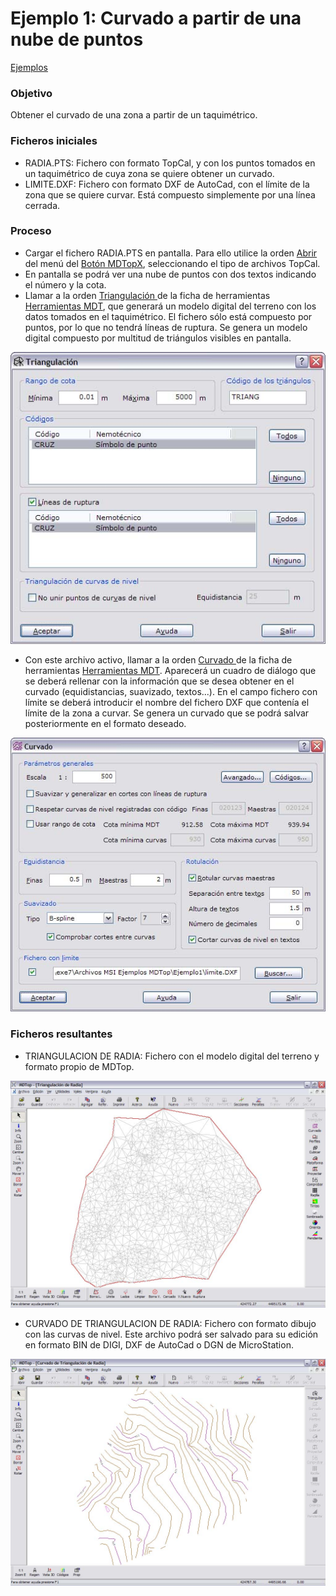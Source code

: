 # Ejemplo 1: Curvado a partir de una nube de puntos

[Ejemplos](./)

### Objetivo

Obtener el curvado de una zona a partir de un taquimétrico.

### Ficheros iniciales

* RADIA.PTS: Fichero con formato TopCal, y con los puntos tomados en un taquimétrico de cuya zona se quiere obtener un curvado.
* LIMITE.DXF: Fichero con formato DXF de AutoCad, con el límite de la zona que se quiere curvar. Está compuesto simplemente por una línea cerrada.

### Proceso

* Cargar el fichero RADIA.PTS en pantalla. Para ello utilice la orden [Abrir ](../operaciones-con-archivos/abrir-archivo.md)del menú del [Botón MDTopX](../introduccion/boton-de-mdtopx.md), seleccionando el tipo de archivos TopCal.
* En pantalla se podrá ver una nube de puntos con dos textos indicando el número y la cota.
* Llamar a la orden [Triangulación ](../como.../como-triangulacion.md)de la ficha de herramientas [Herramientas MDT](../fichas-de-herramientas/ficha-de-herramientas-mdt/), que generará un modelo digital del terreno con los datos tomados en el taquimétrico. El fichero sólo está compuesto por puntos, por lo que no tendrá líneas de ruptura. Se genera un modelo digital compuesto por multitud de triángulos visibles en pantalla.

![](<../../.gitbook/assets/Pantalla1 Ejemplo1.jpg>)

* Con este archivo activo, llamar a la orden [Curvado ](../como.../como-curvado.md)de la ficha de herramientas [Herramientas MDT](../fichas-de-herramientas/ficha-de-herramientas-mdt/). Aparecerá un cuadro de diálogo que se deberá rellenar con la información que se desea obtener en el curvado (equidistancias, suavizado, textos...). En el campo fichero con límite se deberá introducir el nombre del fichero DXF que contenía el límite de la zona a curvar. Se genera un curvado que se podrá salvar posteriormente en el formato deseado.

![](<../../.gitbook/assets/Pantalla4 Ejemplo1.jpg>)

### Ficheros resultantes

* TRIANGULACION DE RADIA: Fichero con el modelo digital del terreno y formato propio de MDTop.

![](<../../.gitbook/assets/Pantalla3 Ejemplo1.jpg>)

* CURVADO DE TRIANGULACION DE RADIA: Fichero con formato dibujo con las curvas de nivel. Este archivo podrá ser salvado para su edición en formato BIN de DIGI, DXF de AutoCad o DGN de MicroStation.

![](<../../.gitbook/assets/Pantalla5 Ejemplo1.jpg>)
